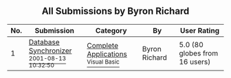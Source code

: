 ﻿<div align="center">

## All Submissions by Byron Richard

</div>

No.  | Submission | Category | By   | User Rating
---- | ---------- | -------- | ---- | -----------
1 | [Database Synchronizer<br /><sup>2001-08-13 10:32:50</sup>](https://github.com/Planet-Source-Code/byron-richard-database-synchronizer__1-26150) | [Complete Applications<br /><sup>Visual Basic</sup>](../ByCategory/complete-applications__1-27.md) | Byron Richard | 5.0 (80 globes from 16 users)
